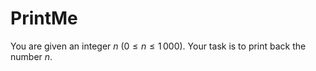 # PrintMe

You are given an integer $n$ ($0 \leq n \leq 1\,000$). Your task is to print back the number $n$.
